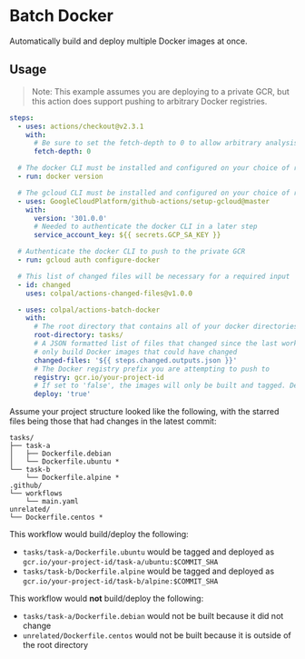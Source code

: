 Batch Docker
============

Automatically build and deploy multiple Docker images at once.

Usage
-----

> Note: This example assumes you are deploying to a private GCR, but this action does support
> pushing to arbitrary Docker registries.

```yaml
steps:
  - uses: actions/checkout@v2.3.1
    with:
      # Be sure to set the fetch-depth to 0 to allow arbitrary analysis of previous commits
      fetch-depth: 0

  # The docker CLI must be installed and configured on your choice of runner
  - run: docker version

  # The gcloud CLI must be installed and configured on your choice of runner
  - uses: GoogleCloudPlatform/github-actions/setup-gcloud@master
    with:
      version: '301.0.0'
      # Needed to authenticate the docker CLI in a later step
      service_account_key: ${{ secrets.GCP_SA_KEY }}

  # Authenticate the docker CLI to push to the private GCR
  - run: gcloud auth configure-docker

  # This list of changed files will be necessary for a required input
  - id: changed
    uses: colpal/actions-changed-files@v1.0.0

  - uses: colpal/actions-batch-docker
    with:
      # The root directory that contains all of your docker directories
      root-directory: tasks/
      # A JSON formatted list of files that changed since the last workflow run. This is used to
      # only build Docker images that could have changed
      changed-files: '${{ steps.changed.outputs.json }}'
      # The Docker registry prefix you are attempting to push to
      registry: gcr.io/your-project-id
      # If set to 'false', the images will only be built and tagged. Defaults to 'true'
      deploy: 'true'
```

Assume your project structure looked like the following, with the starred files being those that
had changes in the latest commit:

```
tasks/
├── task-a
│   ├── Dockerfile.debian
│   └── Dockerfile.ubuntu *
└── task-b
    └── Dockerfile.alpine *
.github/
└── workflows
    └── main.yaml
unrelated/
└── Dockerfile.centos *
```

This workflow would build/deploy the following:

- `tasks/task-a/Dockerfile.ubuntu` would be tagged and deployed as
  `gcr.io/your-project-id/task-a/ubuntu:$COMMIT_SHA`
- `tasks/task-b/Dockerfile.alpine` would be tagged and deployed as
  `gcr.io/your-project-id/task-b/alpine:$COMMIT_SHA`

This workflow would **not** build/deploy the following:

- `tasks/task-a/Dockerfile.debian` would not be built because it did not change
- `unrelated/Dockerfile.centos` would not be built because it is outside of the root directory
